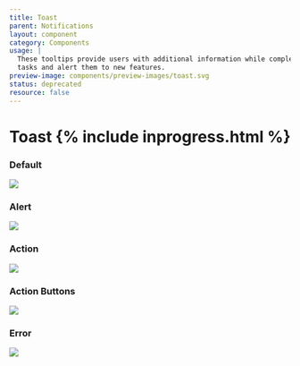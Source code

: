 ```yaml
---
title: Toast
parent: Notifications
layout: component
category: Components
usage: |
  These tooltips provide users with additional information while completing
  tasks and alert them to new features.
preview-image: components/preview-images/toast.svg
status: deprecated
resource: false
---
```


# Toast {% include inprogress.html %}

<div class="ui segments">
  <div class="ui segment">
    <h3>Default</h3>
    <img src="http://c1ee333499ed5f44e56a-fa12562cfe810d69bedcc36a0ac289ef.r55.cf1.rackcdn.com/img/components/toast.svg">
  </div>
</div>

<div class="ui segments">
  <div class="ui segment">
    <h3>Alert</h3>
    <img src="http://c1ee333499ed5f44e56a-fa12562cfe810d69bedcc36a0ac289ef.r55.cf1.rackcdn.com/img/components/toast-alert.svg">
  </div>
</div>

<div class="ui segments">
  <div class="ui segment">
    <h3>Action</h3>
    <img src="http://c1ee333499ed5f44e56a-fa12562cfe810d69bedcc36a0ac289ef.r55.cf1.rackcdn.com/img/components/toast-alert-action.svg">
  </div>
</div>

<div class="ui segments">
  <div class="ui segment">
    <h3>Action Buttons</h3>
    <img src="http://c1ee333499ed5f44e56a-fa12562cfe810d69bedcc36a0ac289ef.r55.cf1.rackcdn.com/img/components/toast-alert-action-buttons.svg">
  </div>
</div>

<div class="ui segments">
  <div class="ui segment">
    <h3>Error</h3>
    <img src="http://c1ee333499ed5f44e56a-fa12562cfe810d69bedcc36a0ac289ef.r55.cf1.rackcdn.com/img/components/toast-error.svg">
  </div>
</div>
